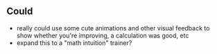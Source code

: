 ## Could

- really could use some cute animations and other visual feedback to show whether you're improving, a calculation was good, etc
- expand this to a "math intuition" trainer?